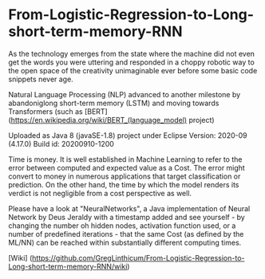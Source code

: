 # From-Logistic-Regression-to-Long-short-term-memory-RNN
As the technology emerges from the state where the machine did not even get the words you were uttering and responded in a choppy robotic way to the open space of the creativity unimaginable ever before some basic code snippets never age. 

Natural Language Processing (NLP) advanced to another milestone by abandoniglong short-term memory (LSTM) and moving towards Transformers (such as [BERT](https://en.wikipedia.org/wiki/BERT_(language_model) project)

Uploaded as Java 8 (javaSE-1.8) project under Eclipse Version: 2020-09 (4.17.0) Build id: 20200910-1200
 

  Time is money. It is well established in Machine Learning to refer to the error between computed and expected value as a Cost. 
  The error might convert to money in numerous applications that target classification or prediction. 
  On the other hand, the time by which the model renders its verdict is not negligible from a cost perspective as well.
  
  Please have a look at "NeuralNetworks", a Java implementation of Neural Network by Deus Jeraldy with a timestamp added 
  and see yourself - by changing the number oh hidden nodes, activation function used, or a number of predefined iterations -
  that the same Cost (as defined by the ML/NN) can be reached within substantially different computing times. 
   
    
[Wiki] (https://github.com/GregLinthicum/From-Logistic-Regression-to-Long-short-term-memory-RNN/wiki)
